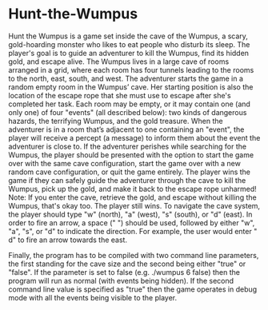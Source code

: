 # Hunt-the-Wumpus
Hunt the Wumpus is a game set inside the cave of the Wumpus, a scary, gold-hoarding monster who likes to eat people who disturb its sleep. 
The player's goal is to guide an adventurer to kill the Wumpus, find its hidden gold, and escape alive. 
The Wumpus lives in a large cave of rooms arranged in a grid, where each room has four tunnels leading to the rooms to the north, east, south, and west.
The adventurer starts the game in a random empty room in the Wumpus’ cave. 
Her starting position is also the location of the escape rope that she must use to escape after she's completed her task.
Each room may be empty, or it may contain one (and only one) of four "events" (all described below): two kinds of dangerous hazards,
the terrifying Wumpus, and the gold treasure. When the adventurer is in a room that’s adjacent to one containing an "event",
the player will receive a percept (a message) to inform them about the event the adventurer is close to.
If the adventurer perishes while searching for the Wumpus, the player should be presented with the option to start the game over with the same cave configuration,
start the game over with a new random cave configuration, or quit the game entirely.
The player wins the game if they can safely guide the adventurer through the cave to kill the Wumpus, pick up the gold, and make it back to the escape rope unharmed!
Note: If you enter the cave, retrieve the gold, and escape without killing the Wumpus, that's okay too. The player still wins.
To navigate the cave system, the player should type "w" (north), "a" (west), "s" (south), or "d" (east).
In order to fire an arrow, a space (" ") should be used, followed by either "w", "a", "s", or "d" to indicate the direction.
For example, the user would enter " d" to fire an arrow towards the east. 

Finally, the program has to be compiled with two command line parameters, the first standing for the cave size and the second being either "true" or "false".
If the parameter is set to false (e.g. ./wumpus 6 false) then the program will run as normal (with events being hidden). If the second command line value
is specified as "true" then the game operates in debug mode with all the events being visible to the player.
